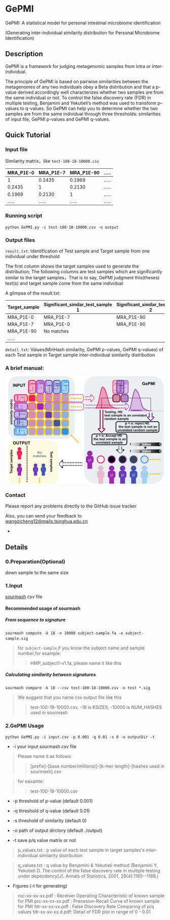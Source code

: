 # GePMI

GePMI: A statistical model for personal intestinal microbiome identification

(Generating inter-individual similarity distribution for Personal Microbiome Identification)

## Description
GePMI is a framework for judging metagenomic samples from intra or inter-individual.

The principle of GePMI is based on pairwise similarities between the metagenomes of any two individuals obey a Beta distribution and that a p-value derived accordingly well characterizes whether two samples are from the same individual or not. To control the false discovery rate (FDR) in multiple testing, Benjamini and Yekutieli’s method was used to transform p–values to q-values. So GePMI can help you to determine whether the two samples are from the same individual through three thresholds: similarities of input file, GePMI p-values and GePMI q-values.


## Quick Tutorial
### Input file 
Similarity matrix，like `test-100-18-10000.csv`

MRA_P1E-0 | MRA_P1E-7| MRA_P1E-90 | ......
------------- | ------------- | ------------- | -------------
1 | 0.2435 | 0.1969 | ......
0.2435 | 1 | 0.2130 | ......
0.1969 | 0.2130 | 1 | ......
...... | ...... | ...... | ......

### Running script
`python GePMI.py -i test-100-18-10000.csv -o output`
### Output files
`result.txt`: Identification of Test sample and Target sample from one individual under threshold

The first column shows the target samples used to generate the distribution;
The following columns are test samples which are significantly similar to the target samples，That is to say, GePMI judgment this(theses) test(s) and target sample come from the same individual

A glimpse of the result.txt:

Target_sample | Significant_similar_test_sample 1| Significant_similar_test_sample 2 | ......
------------- | ------------- | ------------- | -------------
MRA_P1E-0| MRA_P1E-7 | MRA_P1E-90 |
MRA_P1E-7 | MRA_P1E-0 | MRA_P1E-90 |
MRA_P1E-90 | No matches 
...... |

`detail.txt`: Values(MinHash similarity, GePMI p-values, GePMI q-values) of each Test sample in Target sample inter-individual similarity distribution

### A brief manual:
![image](https://github.com/princello/GePMI/blob/master/brief%20manual.jpg)

### Contact
Please report any problems directly to the GitHub issue tracker

Also, you can send your feedback to wangzicheng12@mails.tsinghua.edu.cn

-

## Details
### 0.Preparation(Optional)
down sample to the same size

### 1.Input
[sourmash](https://github.com/dib-lab/sourmash) csv file

#### Recommended usage of sourmash
##### From sequence to signature
`sourmash compute -k 18 -n 10000 subject-sample.fa -o subject-sample.sig`
>for `subject-sample`,if you know the subject name and sample number,for example:
>>HMP_subject1-v1.fa, please name it like this
##### Calculating similarity between signatures
`sourmash compare -k 18 --csv test-100-18-10000.csv -o test *.sig`
>We suggest that you name csv output file like this
>>test-100-18-10000.csv, -18 is KSIZES, -10000 is NUM_HASHES used in sourmash

### 2.GePMI Usage

`python GePMI.py -i input.csv -p 0.001 -q 0.01 -s 0 -o outputDir -t`

* -i your input sourmash csv file

>Please name it as follows:
>>[prefix]-[base number(millions)]-[k-mer length]-[hashes used in sourmash].csv

>for eaxamle:
>>test-100-18-10000.csv

* -p threshold of p-value (default 0.001)

* -q threshold of q-value (default  0.01)

* -s threshold of similarity (default  0)

* -o path of output dirctory (default ./output)

* -t save p/q value matrix or not
>p_values.txt : p value of each test sample in target samples's inter-individual similarity distribution

>q_values.txt : q value by Benjamini & Yekutieli method (Benjamini Y, Yekutieli D. The control of the false discovery rate in multiple testing under dependency[J]. Annals of Statistics, 2001, 29(4):1165--1188.)

* Figures (-t for generating)

>roc-xx-xx-xx.pdf  : Receiver Operating Characteristic of known sample for PMI
>prc-xx-xx-xx.pdf  : Precesion-Recall Curve of known sample for PMI
>fdr-xx-xx-xx.pdf  : False Discovery Rate Comparing of p/q values
>fdr-xx-xx-xx.d.pdf: Detail of FDR plot in range of 0 - 0.01



